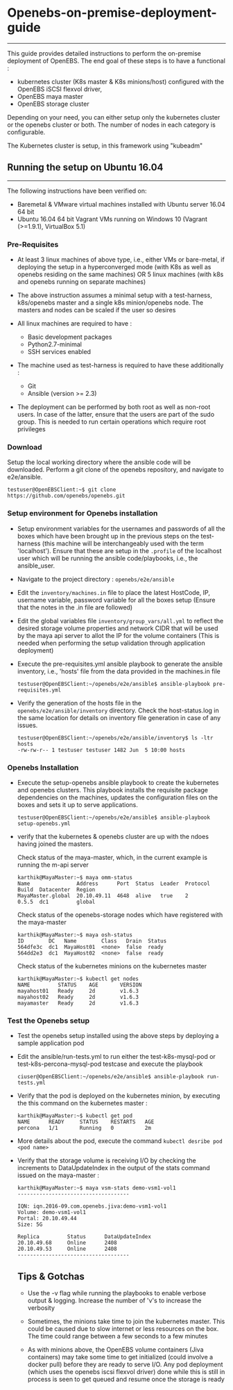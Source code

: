 # Openebs-on-premise-deployment-guide
-------------------------------------

This guide provides detailed instructions to perform the on-premise deployment of OpenEBS. The end goal of these steps is to have a functional : 

- kubernetes cluster (K8s master & K8s minions/host) configured with the OpenEBS iSCSI flexvol driver, 
- OpenEBS maya master 
- OpenEBS storage cluster

Depending on your need, you can either setup only the kubernetes cluster or the openebs cluster or both. The number of nodes in each
category is configurable.

The Kubernetes cluster is setup, in this framework using "kubeadm"

## Running the setup on Ubuntu 16.04
------------------------------------

The following instructions have been verified on:

- Baremetal & VMware virtual machines installed with Ubuntu server 16.04 64 bit 
- Ubuntu 16.04 64 bit Vagrant VMs running on Windows 10 (Vagrant (>=1.9.1), VirtualBox 5.1)

### Pre-Requisites

- At least 3 linux machines of above type, i.e., either VMs or bare-metal, if deploying the setup in a hyperconverged mode 
  (with K8s as well as openebs residing on the same machines) OR 5 linux machines (with k8s and openebs running on separate machines)
  
- The above instruction assumes a minimal setup with a test-harness, k8s/openebs master and a single k8s minion/openebs node. 
  The masters and nodes can be scaled if the user so desires

- All linux machines are required to have : 
  
  - Basic development packages 
  - Python2.7-minimal 
  - SSH services enabled
  
- The machine used as test-harness is required to have these additionally :
  
  - Git
  - Ansible (version >= 2.3)
 
- The deployment can be performed by both root as well as non-root users. In case of the latter, ensure that the users are part
  of the sudo group. This is needed to run certain operations which require root privileges
   
  
### Download

Setup the local working directory where the ansible code will be downloaded. Perform a git clone of the openebs repository, and navigate to e2e/ansible.

```
testuser@OpenEBSClient:~$ git clone https://github.com/openebs/openebs.git
```
### Setup environment for Openebs installation 

- Setup environment variables for the usernames and passwords of all the boxes which have been brought up in the previous steps 
  on the test-harness (this machine will be interchangeably used with the term 'localhost'). Ensure that these are setup in the
  ```.profile``` of the localhost user which will be running the ansible code/playbooks, i.e., the ansible_user.

- Navigate to the project directory : ```openebs/e2e/ansible``` 

- Edit the ```inventory/machines.in``` file to place the latest HostCode, IP, username variable, password variable for all the boxes 
  setup (Ensure that the notes in the .in file are followed) 
  
- Edit the global variables file ```inventory/group_vars/all.yml``` to reflect the desired storage volume properties and network CIDR
  that will be used by the maya api server to allot the IP for the volume containers (This is needed when performing the setup
  validation through application deployment)
  
- Execute the pre-requisites.yml ansible playbook to generate the ansible inventory, i.e., 'hosts' file from the data provided in the 
  machines.in file
  
  ```
  testuser@OpenEBSClient:~/openebs/e2e/ansible$ ansible-playbook pre-requisites.yml
  ```
- Verify the generation of the hosts file in the ```openebs/e2e/ansible/inventory``` directory. Check the host-status.log in the 
  same location for details on inventory file generation in case of any issues.
  
  ```
  testuser@OpenEBSClient:~/openebs/e2e/ansible/inventory$ ls -ltr hosts
  -rw-rw-r-- 1 testuser testuser 1482 Jun  5 10:00 hosts
  ```
### Openebs Installation

- Execute the setup-openebs ansible playbook to create the kubernetes and openebs clusters. This playbook installs the requisite
  package dependencies on the machines, updates the configuration files on the boxes and sets it up to serve applications.
  
  ```
  testuser@OpenEBSClient:~/openebs/e2e/ansible$ ansible-playbook setup-openebs.yml 
  ```
- verify that the kubernetes & openebs cluster are up with the ndoes having joined the masters.

  Check status of the maya-master, which, in the current example is running the m-api server
  
  ```
  karthik@MayaMaster:~$ maya omm-status
  Name               Address      Port  Status  Leader  Protocol  Build  Datacenter  Region
  MayaMaster.global  20.10.49.11  4648  alive   true    2         0.5.5  dc1         global
  ```
  Check status of the openebs-storage nodes which have registered with the maya-master
  
  ```
  karthik@MayaMaster:~$ maya osh-status
  ID        DC   Name        Class   Drain  Status
  564dfe3c  dc1  MayaHost01  <none>  false  ready
  564dd2e3  dc1  MayaHost02  <none>  false  ready
  ```
  
  Check status of the kubernetes minions on the kubernetes master
  
  ```
  karthik@MayaMaster:~$ kubectl get nodes
  NAME         STATUS    AGE       VERSION
  mayahost01   Ready     2d        v1.6.3
  mayahost02   Ready     2d        v1.6.3
  mayamaster   Ready     2d        v1.6.3
  ```
  
### Test the Openebs setup

- Test the openebs setup installed using the above steps by deploying a sample application pod

- Edit the ansible/run-tests.yml to run either the test-k8s-mysql-pod or test-k8s-percona-mysql-pod testcase and execute 
  the playbook

  ```
  ciuser@OpenEBSClient:~/openebs/e2e/ansible$ ansible-playbook run-tests.yml
  ```
- Verify that the pod is deployed on the kubernetes minion, by executing the this command on the kubernetes master :

  ```
  karthik@MayaMaster:~$ kubectl get pod
  NAME      READY     STATUS    RESTARTS   AGE
  percona   1/1       Running   0          2m
  ```
- More details about the pod, execute the command ``` kubectl desribe pod <pod name> ```

- Verify that the storage volume is receiving I/O by checking the increments to DataUpdateIndex in the output of the stats 
  command issued on the maya-master : 

  ``` 
  karthik@MayaMaster:~$ maya vsm-stats demo-vsm1-vol1
  ------------------------------------

  IQN: iqn.2016-09.com.openebs.jiva:demo-vsm1-vol1
  Volume: demo-vsm1-vol1
  Portal: 20.10.49.44
  Size: 5G

  Replica         Status      DataUpdateIndex
  20.10.49.68     Online      2408
  20.10.49.53     Online      2408
  ------------------------------------
  ```
  
  ## Tips & Gotchas
  
  - Use the -v flag while running the playbooks to enable verbose output & logging. Increase the number of 'v's to increase the
    verbosity
    
  - Sometimes, the minions take time to join the kubernetes master. This could be caused due to slow internet or less resources
    on the box. The time could range between a few seconds to a few minutes
    
  - As with minions above, the OpenEBS volume containers (Jiva containers) may take some time to get initialized (could involve 
    a docker pull) before they are ready to serve I/O. Any pod deployment (which uses the openebs iscsi flexvol driver) done while 
    this is still in process is seen to get queued and resume once the storage is ready
    
    







